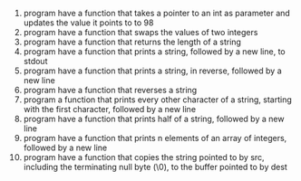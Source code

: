 1) program have a function that takes a pointer to an int as parameter and updates the value it points to to 98
2) program have a function that swaps the values of two integers
3) program have a function that returns the length of a string
4) program have a function that prints a string, followed by a new line, to stdout
5) program have a function that prints a string, in reverse, followed by a new line
6) program have a function that reverses a string
7) program a function that prints every other character of a string, starting with the first character, followed by a new line
8) program have a function that prints half of a string, followed by a new line
9) program have a function that prints n elements of an array of integers, followed by a new line
10) program have a function that copies the string pointed to by src, including the terminating null byte (\0), to the buffer pointed to by dest

